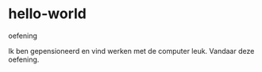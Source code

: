 # hello-world
oefening

Ik ben gepensioneerd en vind werken met de computer leuk.
Vandaar deze oefening.
